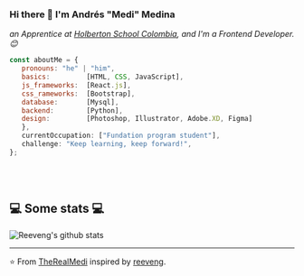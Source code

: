 ### Hi there 👋  I'm Andrés "Medi" Medina 

<p><em>an Apprentice at <a href="https://www.holbertonschool.com/">Holberton School Colombia</a>, and I'm a Frontend Developer. 😊</br>
</em></p>


```javascript
const aboutMe = {
   pronouns: "he" | "him",
   basics:         [HTML, CSS, JavaScript],
   js_frameworks:  [React.js],
   css_rameworks:  [Bootstrap],
   database:       [Mysql],
   backend:        [Python],
   design:         [Photoshop, Illustrator, Adobe.XD, Figma]
   },
   currentOccupation: ["Fundation program student"],
   challenge: "Keep learning, keep forward!",
};
```
</br></br>
<h2>💻 Some stats 💻</h2>

![Reeveng's github stats](https://github-readme-stats.vercel.app/api?username=TheRealMedi&show_icons=true&title_color=fff&icon_color=79ff97&text_color=9f9f9f&bg_color=151515)

---

⭐️ From [TheRealMedi](https://github.com/TheRealMedi) inspired by [reeveng](https://github.com/reeveng).
